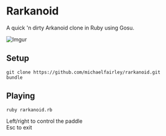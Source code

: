 # Rarkanoid
A quick 'n dirty Arkanoid clone in Ruby using Gosu.

![Imgur](http://i.imgur.com/lqSlPJb.png?1)

## Setup
```
git clone https://github.com/michaelfairley/rarkanoid.git
bundle
```

## Playing
```
ruby rarkanoid.rb
```

Left/right to control the paddle  
Esc to exit

